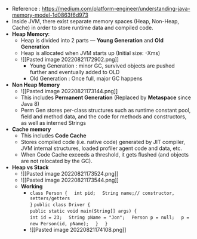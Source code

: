 - Reference : https://medium.com/platform-engineer/understanding-java-memory-model-1d0863f6d973
 - Inside JVM, there exist separate memory spaces (Heap, Non-Heap, Cache) in order to store runtime data and compiled code.
 - **Heap Memory**:
	 - Heap is divided into 2 parts — **Young Generation** and **Old Generation**
	 - Heap is allocated when JVM starts up (Initial size: -Xms)
	 - ![[Pasted image 20220821172902.png]]
		 - Young Generation : minor GC, survived objects are pushed further and eventually added to OLD
		 - Old Generation : Once full, major GC happens 
 - **Non Heap Memory**
	 - ![[Pasted image 20220821173144.png]]
	 - This includes **Permanent Generation** (Replaced by **Metaspace** since Java 8)
	 - Perm Gen stores per-class structures such as runtime constant pool, field and method data, and the code for methods and constructors, as well as interned Strings
 - **Cache memory**
	 - This includes **Code Cache**
	 - Stores compiled code (i.e. native code) generated by JIT compiler, JVM internal structures, loaded profiler agent code and data, etc.
	 - When Code Cache exceeds a threshold, it gets flushed (and objects are not relocated by the GC).
 - **Heap vs Stack**
	 - ![[Pasted image 20220821173524.png]]
	 - ![[Pasted image 20220821173544.png]]
	 - **Working**
		 - `class Person {  `
			    `int pid;  `
			    `String name;// constructor, setters/getters`  
			`}`
			`public class Driver {`  
			    `public static void main(String[] args) {`  
			        `int id = 23;  `
			        `String pName = "Jon";  `
			        `Person p = null;  `
			        `p = new Person(id, pName);  `
			    `}  `
			`}`
		 - ![[Pasted image 20220821174108.png]]